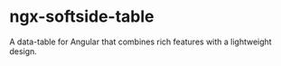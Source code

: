 # ngx-softside-table
A data-table for Angular that combines rich features with a lightweight design.
